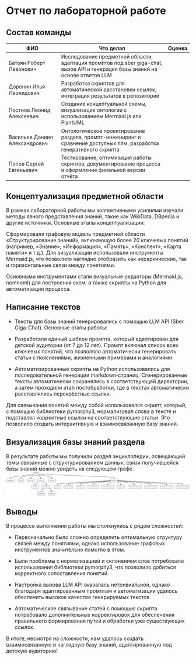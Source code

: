 # Отчет по лабораторной работе

## Состав команды

| ФИО                     | Что делал                                   | Оценка |
|-------------------------|---------------------------------------------|--------|
| Батоян Роберт Левонович | Исследование предметной области, адаптация промптов под sber giga-chat, вызов API и генерация базы знаний на основе ответов LLM |      |
| Доронин Илья Леонидович | Разработка скриптов для автоматической расстановки ссылок, интеграция результатов в репозиторий                                 |      |
| Постнов Леонид Алексеевич | Создание концептуальной схемы, визуализация онтологии с использованием Mermaid.js или PlantUML                                |      |
| Васильев Даниил Александрович  | Онтологическое проектирование раздела, промпт-инжениринг и сравнение доступных ллм, разработка генеративного скрипта     |      |
| Попов Сергей Евгеньевич | Тестирование, оптимизация работы скриптов, документирование процесса и оформление финальной версии отчёта                       |      |

## Концептуализация предметной области

В рамках лабораторной работы мы коллективными усилиями изучали методы явного представления знаний, такие как WikiData, DBpedia и другие источники.
Основные этапы концептуализации:

Сформировали графовую модель предметной области «Структурирование знаний», включающую более 20 ключевых понятий (например, «Знание», «Информация», «Память», «Конспект», «Карта памяти» и т.д.). Для визуализации использовали инструменты Mermaid.js, что позволило наглядно отобразить как иерархические, так и горизонтальные связи между понятиями.

Основными инструментами стали визуальные редакторы (Mermaid.js, nomnoml) для построения схем, а также скрипты на Python для автоматизации процесса.
## Написание текстов

* Тексты для базы знаний генерировались с помощью LLM API (Sber Giga-Chat). Основные этапы работы:

* Разработали единый шаблон промпта, который адаптирован для детской аудитории (от 7 до 12 лет). Промпт включал список всех ключевых понятий, что позволяло автоматически генерировать статьи с пояснениями, жизненными примерами и аналогиями.

* Автоматизированные скрипты на Python использовались для последовательной генерации markdown‑страниц. Сгенерированные тексты автоматически сохранялись в соответствующей директории, а затем проходили этап постобработки, где в текстах автоматически расставлялись перекрёстные ссылки.

Для связывания понятий между собой использовался скрипт, который, с помощью библиотеки pymorphy3, нормализовал слова в тексте и подставлял корректные ссылки на соответствующие статьи. Это позволило создать интерактивную и взаимосвязанную базу знаний.

## Визуализация базы знаний раздела
В результате работы мы получили раздел энциклопедии, освещающий темы связанные с структурированием данных, связи получившейся базы знаний можно увидеть на следующем графе.
![Graph](pic/Editor%20_%20Mermaid%20Chart-2025-04-02-195357.png)

## Выводы

В процессе выполнения работы мы столкнулись с рядом сложностей:

* Первоначально было сложно определить оптимальную структуру связей между понятиями, однако использование графовых инструментов значительно помогло в этом.

* Были проблемы с нормализацией и склонением слов потребовали использования библиотеки pymorphy3, что позволило добиться корректного сопоставления понятий.

* Настройка вызова LLM API оказалась нетривиальной, однако благодаря адаптированным промптам и автоматизации удалось обеспечить высокое качество генерируемых текстов.

* Автоматическое связывание статей с помощью скрипта потребовало дополнительных корректировок для обеспечения правильного формирования путей и обработки уже существующих ссылок.

В итоге, несмотря на сложности, нам удалось создать взаимосвязанную и наглядную базу знаний, адаптированную под детскую аудиторию!

